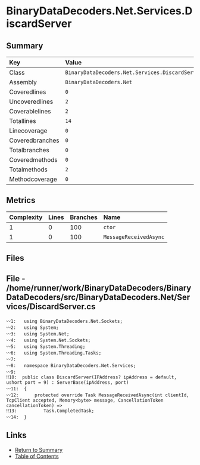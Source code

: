 ﻿# BinaryDataDecoders.Net.Services.DiscardServer

## Summary

| Key             | Value                                           |
| :-------------- | :---------------------------------------------- |
| Class           | `BinaryDataDecoders.Net.Services.DiscardServer` |
| Assembly        | `BinaryDataDecoders.Net`                        |
| Coveredlines    | `0`                                             |
| Uncoveredlines  | `2`                                             |
| Coverablelines  | `2`                                             |
| Totallines      | `14`                                            |
| Linecoverage    | `0`                                             |
| Coveredbranches | `0`                                             |
| Totalbranches   | `0`                                             |
| Coveredmethods  | `0`                                             |
| Totalmethods    | `2`                                             |
| Methodcoverage  | `0`                                             |

## Metrics

| Complexity | Lines | Branches | Name                   |
| :--------- | :---- | :------- | :--------------------- |
| 1          | 0     | 100      | `ctor`                 |
| 1          | 0     | 100      | `MessageReceivedAsync` |

## Files

## File - /home/runner/work/BinaryDataDecoders/BinaryDataDecoders/src/BinaryDataDecoders.Net/Services/DiscardServer.cs

```CSharp
〰1:   using BinaryDataDecoders.Net.Sockets;
〰2:   using System;
〰3:   using System.Net;
〰4:   using System.Net.Sockets;
〰5:   using System.Threading;
〰6:   using System.Threading.Tasks;
〰7:   
〰8:   namespace BinaryDataDecoders.Net.Services;
〰9:   
‼10:  public class DiscardServer(IPAddress? ipAddress = default, ushort port = 9) : ServerBase(ipAddress, port)
〰11:  {
〰12:      protected override Task MessageReceivedAsync(int clientId, TcpClient accepted, Memory<byte> message, CancellationToken cancellationToken) =>
‼13:          Task.CompletedTask;
〰14:  }
```

## Links

* [Return to Summary](Summary.md)
* [Table of Contents](../TOC.md)

